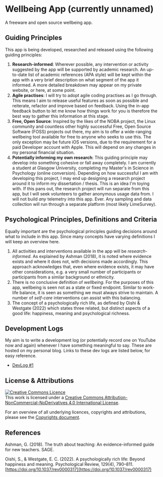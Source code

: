 # Wellbeing App (currently unnamed)

A freeware and open source wellbeing app.

## Guiding Principles

This app is being developed, researched and released using the following guiding principles:

1. **Research-informed**: Wherever possible, any intervention or activity suggested by the app will be supported by academic research. An up-to-date list of academic references (APA style) will be kept within the app with a very brief description on what segment of the app it informed. A more detailed breakdown may appear on my private website, or here, at some point.
2. **Agile practises**: I will try to adopt agile coding practises as I go through. This means I aim to release useful features as soon as possible and reiterate, refactor and improve based on feedback. Using the in-app feedback button to let me know how things work for you is therefore the best way to gather this information at this stage.
3. **Free, Open Source**: Inspired by the likes of the NOBA project, the Linux community and countless other highly successful Free, Open Source Software (FOSS) projects out there, my aim is to offer a wide-ranging wellbeing tool available for free to anyone who seeks to use this. The only exception may be future iOS versions, due to the requirement for a paid Developer account with Apple. This will depend on any changes in my personal financial situation.
4. **Potentially informing my own research**: This guiding principle may develop into something cohesive or fall away completely. I am currently a student at Glasgow University, completing my Master's in Science in Psychology (online conversion). Depending on how successful I am with developing this project, I may end up designing a research project around it to inform my dissertation / thesis. This is an idea I'm toying with. If this pans out, the research project will run separate from this app, but I will seek volunteers to gather anonymous usage data from. I will not build *any* telemetry into this app. Ever. Any sampling and data collection will run through a separate platform (most likely LimeSurvey).

## Psychological Principles, Definitions and Criteria

Equally important are the psychological principles guiding decisions around what to include in this app. Since many concepts have varying definitions I will keep an overview here.

1. All activities and interventions available in the app will be *research-informed*. As explained by Ashman (2018), it is noted where evidence exists and where it does not, with decisions made accordingly. This approach acknowledges that, even where evidence exists, it may have other considerations, e.g. a very small number of participants or participants from a similar background or ethnicity.
2. There is no conclusive definition of *wellbeing*. For the purposes of this app, wellbeing is seen not as a state or fixed endpoint. Similar to work-life balance, it is seen as something we must always strive to maintain. A number of *self-care* interventions can assist with this balancing.
3. The concept of a psychologically rich life, as defined by Oishi & Westgate (2022) which states three related, but distinct aspects of a good life: happiness, meaning and psychological richness.

## Development Logs

My aim is to write a development log (or potentially record one on YouTube now and again) whenever I have something meaningful to say. These are hosted on my personal blog. Links to these dev logs are listed below, for easy reference.

- <a href="https://www.jaapmarsman.com/post/2022-08-10-devlog-one/" target="_blank">DevLog #1</a>

## License & Attributions

<a rel="license" href="http://creativecommons.org/licenses/by-nc-nd/4.0/" target="_blank"><img alt="Creative Commons Licence" style="border-width:0" src="https://i.creativecommons.org/l/by-nc-nd/4.0/88x31.png" /></a><br />This work is licensed under a <a rel="license" href="http://creativecommons.org/licenses/by-nc-nd/4.0/" target="_blank">Creative Commons Attribution-NonCommercial-NoDerivatives 4.0 International License</a>.

For an overview of all underlying licences, copyrights and attributions, please see the [Copyrights document](COPYRIGHTS.md).

## References

Ashman, G. (2018). The truth about teaching: An evidence-informed guide for new teachers. SAGE.

Oishi, S., & Westgate, E. C. (2022). A psychologically rich life: Beyond happiness and meaning. Psychological Review, 129(4), 790–811. [https://doi.org/10.1037/rev0000317](https://doi.org/10.1037/rev0000317)